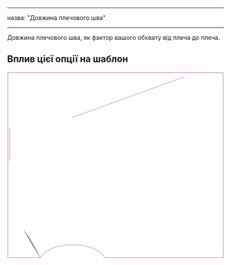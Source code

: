 - - -
назва: "Довжина плечового шва"
- - -

Довжина плечового шва, як фактор вашого обхвату від плеча до плеча.

## Вплив цієї опції на шаблон

![На цьому зображенні показано вплив цієї опції шляхом накладання декількох варіантів, які мають різне значення для цієї опції](tamiko_shoulderseamlength_sample.svg "Вплив цієї опції на шаблон")
